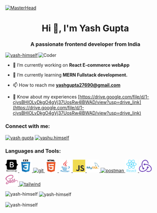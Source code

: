 [![MasterHead](https://encrypted-tbn0.gstatic.com/images?q=tbn:ANd9GcTYLJ-FOMgg6xCfkNKBVPvJZXT7Yy80iTDUbgB-Z4euO0SiFwtKWV7ZW1szhCLKPhI1PlU&usqp=CAU)](https://yash-himself.io)
<h1 align="center">Hi 👋, I'm Yash Gupta</h1>
<h3 align="center">A passionate frontend developer from India</h3>
<img align="right" alt="Coder" width="400" src="https://encrypted-tbn0.gstatic.com/images?q=tbn:ANd9GcSvsPZ89VsDn1cpn-YSpMoy0-WFHfL5I21LLA&usqp=CAU" >

<p align="left"> <a href="https://github.com/ryo-ma/github-profile-trophy"><img src="https://github-profile-trophy.vercel.app/?username=yash-himself" alt="yash-himself" /></a> </p>

- 🔭 I’m currently working on **React E-commerce webApp**
  
- 🌱 I’m currently learning **MERN Fullstack development.**

- 📫 How to reach me **yashgupta27690@gmail.com**

- 📄 Know about my experiences [https://drive.google.com/file/d/1-cjvsBHlOLvDkgO4gVj37UosRw4lBWAD/view?usp=drive_link](https://drive.google.com/file/d/1-cjvsBHlOLvDkgO4gVj37UosRw4lBWAD/view?usp=drive_link)

<h3 align="left">Connect with me:</h3>
<p align="left">
<a href="https://linkedin.com/in/yash gupta" target="blank"><img align="center" src="https://raw.githubusercontent.com/rahuldkjain/github-profile-readme-generator/master/src/images/icons/Social/linked-in-alt.svg" alt="yash gupta" height="30" width="40" /></a>
<a href="https://instagram.com/yashu.himself" target="blank"><img align="center" src="https://raw.githubusercontent.com/rahuldkjain/github-profile-readme-generator/master/src/images/icons/Social/instagram.svg" alt="yashu.himself" height="30" width="40" /></a>
</p>

<h3 align="left">Languages and Tools:</h3>
<p align="left"> <a href="https://getbootstrap.com" target="_blank" rel="noreferrer"> <img src="https://raw.githubusercontent.com/devicons/devicon/master/icons/bootstrap/bootstrap-plain-wordmark.svg" alt="bootstrap" width="40" height="40"/> </a> <a href="https://www.w3schools.com/css/" target="_blank" rel="noreferrer"> <img src="https://raw.githubusercontent.com/devicons/devicon/master/icons/css3/css3-original-wordmark.svg" alt="css3" width="40" height="40"/> </a> <a href="https://git-scm.com/" target="_blank" rel="noreferrer"> <img src="https://www.vectorlogo.zone/logos/git-scm/git-scm-icon.svg" alt="git" width="40" height="40"/> </a> <a href="https://www.w3.org/html/" target="_blank" rel="noreferrer"> <img src="https://raw.githubusercontent.com/devicons/devicon/master/icons/html5/html5-original-wordmark.svg" alt="html5" width="40" height="40"/> </a> <a href="https://www.java.com" target="_blank" rel="noreferrer"> <img src="https://raw.githubusercontent.com/devicons/devicon/master/icons/java/java-original.svg" alt="java" width="40" height="40"/> </a> <a href="https://developer.mozilla.org/en-US/docs/Web/JavaScript" target="_blank" rel="noreferrer"> <img src="https://raw.githubusercontent.com/devicons/devicon/master/icons/javascript/javascript-original.svg" alt="javascript" width="40" height="40"/> </a> <a href="https://www.mysql.com/" target="_blank" rel="noreferrer"> <img src="https://raw.githubusercontent.com/devicons/devicon/master/icons/mysql/mysql-original-wordmark.svg" alt="mysql" width="40" height="40"/> </a> <a href="https://postman.com" target="_blank" rel="noreferrer"> <img src="https://www.vectorlogo.zone/logos/getpostman/getpostman-icon.svg" alt="postman" width="40" height="40"/> </a> <a href="https://reactjs.org/" target="_blank" rel="noreferrer"> <img src="https://raw.githubusercontent.com/devicons/devicon/master/icons/react/react-original-wordmark.svg" alt="react" width="40" height="40"/> </a> <a href="https://redux.js.org" target="_blank" rel="noreferrer"> <img src="https://raw.githubusercontent.com/devicons/devicon/master/icons/redux/redux-original.svg" alt="redux" width="40" height="40"/> </a> <a href="https://sass-lang.com" target="_blank" rel="noreferrer"> <img src="https://raw.githubusercontent.com/devicons/devicon/master/icons/sass/sass-original.svg" alt="sass" width="40" height="40"/> </a> <a href="https://tailwindcss.com/" target="_blank" rel="noreferrer"> <img src="https://www.vectorlogo.zone/logos/tailwindcss/tailwindcss-icon.svg" alt="tailwind" width="40" height="40"/> </a> </p>

<p><img align="left" src="https://github-readme-stats.vercel.app/api/top-langs?username=yash-himself&show_icons=true&locale=en&layout=compact" alt="yash-himself" /></p>

<p>&nbsp;<img align="center" src="https://github-readme-stats.vercel.app/api?username=yash-himself&show_icons=true&locale=en" alt="yash-himself" /></p>

<p><img align="center" src="https://github-readme-streak-stats.herokuapp.com/?user=yash-himself&" alt="yash-himself" /></p>
